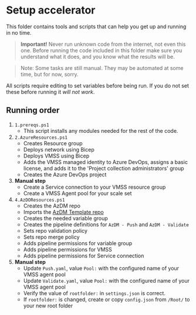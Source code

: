 # Setup accelerator

This folder contains tools and scripts that can help you get up and running in no time.

> **Important!** Never run unknown code from the internet, not even this one. Before running the code included in this folder make sure you understand what it does, and you know what the results will be.

> Note: Some tasks are still manual. They may be automated at some time, but for now, sorry.

All scripts require editing to set variables before being run. If you do not set these before running it _will not work_.

## Running order 

1. `1.prereqs.ps1`
    - This script installs any modules needed for the rest of the code.
2. `2.AzureResources.ps1`
    - Creates Resource group
    - Deploys network using Bicep
    - Deploys VMSS using Bicep
    - Adds the VMSS managed identity to Azure DevOps, assigns a basic license, and adds it to the 'Project collection administrators' group
    - Creates the Azure DevOps project
3. **Manual step**
    - Create a Service connection to your VMSS resource group
    - Create a VMSS Agent pool for your scale set
4. `4.AzDOResources.ps1`
    - Creates the AzDM repo
    - Imports the [AzDM Template repo](https://github.com/AZDOPS/AzDMTemplate)
    - Creates the needed variable group
    - Creates the pipeline definitions for `AzDM - Push` and `AzDM - Validate`
    - Sets repo validation policy
    - Sets repo merge policy
    - Adds pipeline permissions for variable group 
    - Adds pipeline permissions for VMSS 
    - Adds pipeline permissions for Service connection
5. **Manual step**
    - Update `Push.yaml`, value `Pool:` with the configured name of your VMSS agent pool
    - Update `Validate.yaml`, value `Pool:` with the configured name of your VMSS agent pool
    - Verify the value of `rootfolder:` in `settings.json` is correct.
    - If `rootfolder:` is changed, create or copy `config.json` from `/Root/` to your new root folder